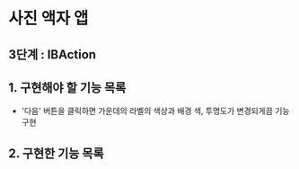 # 사진 액자 앱 

## 3단계 : IBAction

## 1. 구현해야 할 기능 목록 

* '다음' 버튼을 클릭하면 가운데의 라벨의 색상과 배경 색, 투명도가 변경되게끔 기능 구현  


## 2. 구현한 기능 목록 




